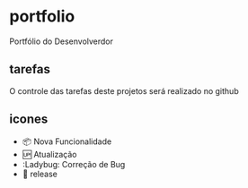 # portfolio

Portfólio do Desenvolverdor

## tarefas

O controle das tarefas deste projetos será realizado no github

## icones  

 - :package: Nova Funcionalidade
 - :up: Atualização
 - :Ladybug: Correção de Bug
 - :checkered_flag: release